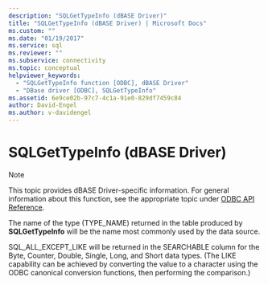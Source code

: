 ```yaml
---
description: "SQLGetTypeInfo (dBASE Driver)"
title: "SQLGetTypeInfo (dBASE Driver) | Microsoft Docs"
ms.custom: ""
ms.date: "01/19/2017"
ms.service: sql
ms.reviewer: ""
ms.subservice: connectivity
ms.topic: conceptual
helpviewer_keywords: 
  - "SQLGetTypeInfo function [ODBC], dBASE Driver"
  - "DBase driver [ODBC], SQLGetTypeInfo"
ms.assetid: 6e9ce02b-97c7-4c1a-91e0-829df7459c84
author: David-Engel
ms.author: v-davidengel
---
```

# SQLGetTypeInfo (dBASE Driver)
> [!NOTE]  
>  This topic provides dBASE Driver-specific information. For general information about this function, see the appropriate topic under [ODBC API Reference](../../odbc/reference/syntax/odbc-api-reference.md).  
  
 The name of the type (TYPE_NAME) returned in the table produced by **SQLGetTypeInfo** will be the name most commonly used by the data source.  
  
 SQL_ALL_EXCEPT_LIKE will be returned in the SEARCHABLE column for the Byte, Counter, Double, Single, Long, and Short data types. (The LIKE capability can be achieved by converting the value to a character using the ODBC canonical conversion functions, then performing the comparison.)
